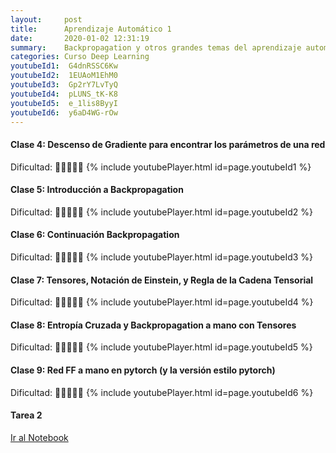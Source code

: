 ```yaml
---
layout:     post
title:      Aprendizaje Automático 1
date:       2020-01-02 12:31:19
summary:    Backpropagation y otros grandes temas del aprendizaje automático
categories: Curso Deep Learning
youtubeId1:  G4dnRSSC6Kw
youtubeId2:  1EUAoM1EhM0
youtubeId3:  Gp2rY7LvTyQ
youtubeId4:  pLUNS_tK-K8
youtubeId5:  e_1lis8ByyI
youtubeId6:  y6aD4WG-rOw
---
```


#### Clase 4: Descenso de Gradiente para encontrar los parámetros de una red
Dificultad: :hatching_chick::hatching_chick::hatching_chick::egg::egg:
{% include youtubePlayer.html id=page.youtubeId1 %}


#### Clase 5: Introducción a Backpropagation
Dificultad: :hatching_chick::hatching_chick::hatching_chick::egg::egg:
{% include youtubePlayer.html id=page.youtubeId2 %}

#### Clase 6: Continuación Backpropagation
Dificultad: :hatching_chick::hatching_chick::hatching_chick::egg::egg:
{% include youtubePlayer.html id=page.youtubeId3 %}

#### Clase 7: Tensores, Notación de Einstein, y Regla de la Cadena Tensorial
Dificultad: :hatching_chick::hatching_chick::hatching_chick::hatching_chick::hatching_chick:
{% include youtubePlayer.html id=page.youtubeId4 %}

#### Clase 8: Entropía Cruzada y Backpropagation a mano con Tensores
Dificultad: :hatching_chick::hatching_chick::hatching_chick::hatching_chick::egg:
{% include youtubePlayer.html id=page.youtubeId5 %}

#### Clase 9: Red FF a mano en pytorch (y la versión estilo pytorch)
Dificultad: :hatching_chick::hatching_chick::hatching_chick::hatching_chick::egg:
{% include youtubePlayer.html id=page.youtubeId6 %}

#### Tarea 2 
[Ir al Notebook](https://colab.research.google.com/drive/1-obk_k_xCowFHc5n5JDqqfXZd6EXNN3u)